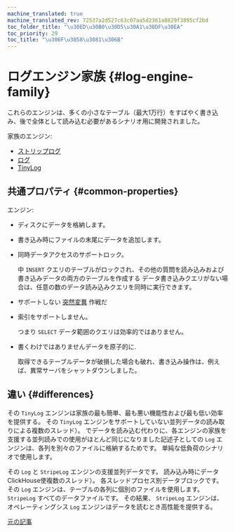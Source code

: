 ```yaml
---
machine_translated: true
machine_translated_rev: 72537a2d527c63c07aa5d2361a8829f3895cf2bd
toc_folder_title: "\u30ED\u30B0\u30D5\u30A1\u30DF\u30EA"
toc_priority: 29
toc_title: "\u306F\u3058\u3081\u306B"
---
```


# ログエンジン家族 {#log-engine-family}

これらのエンジンは、多くの小さなテーブル（最大1万行）をすばやく書き込み、後で全体として読み込む必要があるシナリオ用に開発されました。

家族のエンジン:

-   [ストリップログ](stripelog.md)
-   [ログ](log.md)
-   [TinyLog](tinylog.md)

## 共通プロパティ {#common-properties}

エンジン:

-   ディスクにデータを格納します。

-   書き込み時にファイルの末尾にデータを追加します。

-   同時データアクセスのサポートロック。

    中 `INSERT` クエリのテーブルがロックされ、その他の質問を読み込みおよび書き込みデータの両方のテーブルを作成する データ書き込みクエリがない場合は、任意の数のデータ読み込みクエリを同時に実行できます。

-   サポートしない [突然変異](../../../sql-reference/statements/alter.md#alter-mutations) 作戦だ

-   索引をサポートしません。

    つまり `SELECT` データ範囲のクエリは効率的ではありません。

-   書くわけではありませんデータを原子的に.

    取得できるテーブルデータが破損した場合も破れ、書き込み操作は、例えば、異常サーバをシャットダウンしました。

## 違い {#differences}

その `TinyLog` エンジンは家族の最も簡単、最も悪い機能性および最も低い効率を提供する。 その `TinyLog` エンジンをサポートしていない並列データの読み取りによる複数のスレッド）。 でデータを読み込む代わりに、各エンジンの家族を支援する並列読みでの使用がほとんど同じになりました記述子としての `Log` エンジンは、各列を別々のファイルに格納するためです。 単純な低負荷のシナリオで使用します。

その `Log` と `StripeLog` エンジンの支援並列データです。 読み込み時にデータClickHouse使複数のスレッド）。 各スレッドプロセス別データブロックです。 その `Log` エンジンは、テーブルの各列に個別のファイルを使用します。 `StripeLog` すべてのデータファイルです。 その結果、 `StripeLog` エンジンは、オペレーティングシス `Log` エンジンはデータを読むとき高性能を提供する。

[元の記事](https://clickhouse.com/docs/en/operations/table_engines/log_family/) <!--hide-->
